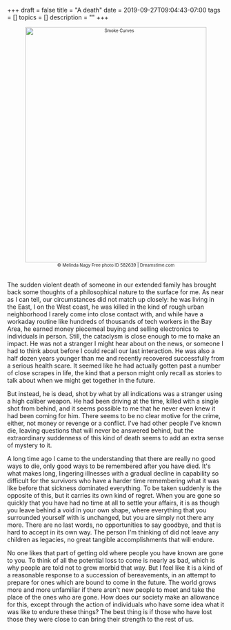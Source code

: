 +++
draft = false
title = "A death"
date = 2019-09-27T09:04:43-07:00
tags = []
topics = []
description = ""
+++

<div align="center" style="font-size:x-small"><img src="/abovethefold/dreamstimefree_5826399.jpg" alt="Smoke Curves"
title="Smoke Curves" width="420" height="544" /><br />
© Melinda Nagy
Free photo  ID 582639 | Dreamstime.com
</div><br clear="all" />

The sudden violent death of someone in our extended family has brought back some thoughts of a philosophical nature to the surface for me.
As near as I can tell, our circumstances did not match up closely: he was living in the East, I on the West coast, he was killed in the kind of rough urban neighborhood I rarely come into close contact with, and while have a workaday routine like hundreds of thousands of tech workers in the Bay Area, he earned money piecemeal buying and selling electronics to individuals in person.
Still, the cataclysm is close enough to me to make an impact.
He was not a stranger I might hear about on the news, or someone I had to think about before I could recall our last interaction.
He was also a half dozen years younger than me and recently recovered successfully from a serious health scare.
It seemed like he had actually gotten past a number of close scrapes in life, the kind that a person might only recall as stories to talk about when we might get together in the future.

But instead, he is dead, shot by what by all indications was a stranger using a high caliber weapon.
He had been driving at the time, killed with a single shot from behind, and it seems possible to me that he never even knew it had been coming for him.
There seems to be no clear motive for the crime, either, not money or revenge or a conflict.
I've had other people I've known die, leaving questions that will never be answered behind, but the extraordinary suddenness of this kind of death seems to add an extra sense of mystery to it.

A long time ago I came to the understanding that there are really no good ways to die, only good ways to be remembered after you have died.
It's what makes long, lingering illnesses with a gradual decline in capability so difficult for the survivors who have a harder time remembering what it was like before that sickness dominated everything.
To be taken suddenly is the opposite of this, but it carries its own kind of regret.
When you are gone so quickly that you have had no time at all to settle your affairs, it is as though you leave behind a void in your own shape, where everything that you surrounded yourself with is unchanged, but you are simply not there any more.
There are no last words, no opportunities to say goodbye, and that is hard to accept in its own way.
The person I'm thinking of did not leave any children as legacies, no great tangible accomplishments that will endure.

No one likes that part of getting old where people you have known are gone to you.
To think of all the potential loss to come is nearly as bad, which is why people are told not to grow morbid that way.
But I feel like it is a kind of a reasonable response to a succession of bereavements, in an attempt to prepare for ones which are bound to come in the future.
The world grows more and more unfamiliar if there aren't new people to meet and take the place of the ones who are gone.
How does our society make an allowance for this, except through the action of individuals who have some idea what it was like to endure these things?
The best thing is if those who have lost those they were close to can bring their strength to the rest of us.
